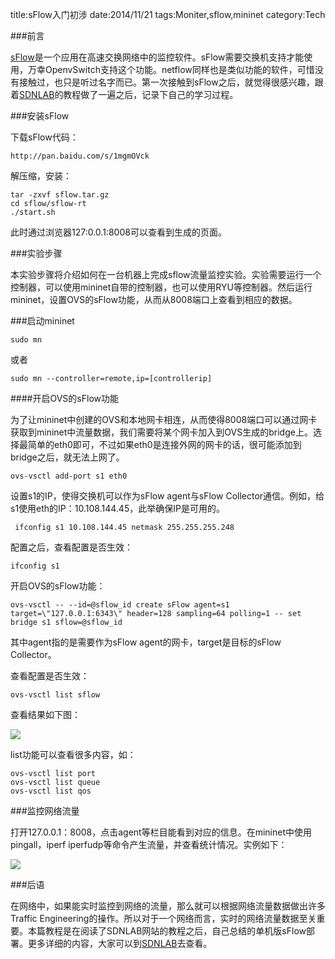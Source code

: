 title:sFlow入门初涉
date:2014/11/21
tags:Moniter,sflow,mininet
category:Tech

###前言

[sFlow](http://www.sflow.org/sFlowOverview.pdf)是一个应用在高速交换网络中的监控软件。sFlow需要交换机支持才能使用，万幸OpenvSwitch支持这个功能。netflow同样也是类似功能的软件，可惜没有接触过，也只是听过名字而已。第一次接触到sFlow之后，就觉得很感兴趣，跟着[SDNLAB](http://www.sdnlab.com/3760)的教程做了一遍之后，记录下自己的学习过程。

###安装sFlow

下载sFlow代码：
	
	http://pan.baidu.com/s/1mgmOVck

解压缩，安装：
	
	tar -zxvf sflow.tar.gz
	cd sflow/sflow-rt
	./start.sh
	
此时通过浏览器127:0.0.1:8008可以查看到生成的页面。

###实验步骤

本实验步骤将介绍如何在一台机器上完成sflow流量监控实验。实验需要运行一个控制器，可以使用mininet自带的控制器，也可以使用RYU等控制器。然后运行mininet，设置OVS的sFlow功能，从而从8008端口上查看到相应的数据。

###启动mininet

	sudo mn

或者
	
	sudo mn --controller=remote,ip=[controllerip]

####开启OVS的sFlow功能

为了让mininet中创建的OVS和本地网卡相连，从而使得8008端口可以通过网卡获取到mininet中流量数据，我们需要将某个网卡加入到OVS生成的bridge上。选择最简单的eth0即可，不过如果eth0是连接外网的网卡的话，很可能添加到bridge之后，就无法上网了。

	ovs-vsctl add-port s1 eth0

设置s1的IP，使得交换机可以作为sFlow agent与sFlow Collector通信。例如，给s1使用eth的IP：10.108.144.45，此举确保IP是可用的。

	 ifconfig s1 10.108.144.45 netmask 255.255.255.248

配置之后，查看配置是否生效：

	ifconfig s1

开启OVS的sFlow功能：

	ovs-vsctl -- --id=@sflow_id create sFlow agent=s1 target=\"127.0.0.1:6343\" header=128 sampling=64 polling=1 -- set bridge s1 sflow=@sflow_id

其中agent指的是需要作为sFlow agent的网卡，target是目标的sFlow Collector。

查看配置是否生效：

	ovs-vsctl list sflow

查看结果如下图：

![](http://ww1.sinaimg.cn/mw690/7f593341jw1emisnsk7gmj20fb06emxu.jpg)

list功能可以查看很多内容，如：
	
	ovs-vsctl list port
	ovs-vsctl list queue
	ovs-vsctl list qos

###监控网络流量

打开127.0.0.1：8008，点击agent等栏目能看到对应的信息。在mininet中使用pingall，iperf iperfudp等命令产生流量，并查看统计情况。实例如下：

![](http://ww4.sinaimg.cn/mw690/7f593341jw1emismf2z9nj21da0dz0wn.jpg)

###后语

在网络中，如果能实时监控到网络的流量，那么就可以根据网络流量数据做出许多Traffic Engineering的操作。所以对于一个网络而言，实时的网络流量数据至关重要。本篇教程是在阅读了SDNLAB网站的教程之后，自己总结的单机版sFlow部署。更多详细的内容，大家可以到[SDNLAB](http://www.sdnlab.com)去查看。
